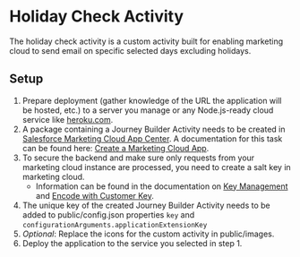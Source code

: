 # Holiday Check Activity

The holiday check activity is a custom activity built for enabling marketing cloud to send email on specific selected days excluding holidays.

## Setup

1. Prepare deployment (gather knowledge of the URL the application will be hosted, etc.) to a server you manage or any Node.js-ready cloud service like [heroku.com](https://www.heroku.com).
2. A package containing a Journey Builder Activity needs to be created in [Salesforce Marketing Cloud App Center](https://appcenter-auth.s1.marketingcloudapps.com). A documentation for this task can be found here: [Create a Marketing Cloud App](https://developer.salesforce.com/docs/atlas.en-us.noversion.mc-app-development.meta/mc-app-development/create-a-mc-app.htm).
3. To secure the backend and make sure only requests from your marketing cloud instance are processed, you need to create a salt key in marketing cloud.
    - Information can be found in the documentation on [Key Management](http://help.marketingcloud.com/en/documentation/marketing_cloud/administration/keymanagement/) and [Encode with Customer Key](https://developer.salesforce.com/docs/atlas.en-us.noversion.mc-app-development.meta/mc-app-development/encode-custom-activities-using-jwt-customer-key.htm).
4. The unique key of the created Journey Builder Activity needs to be added to public/config.json properties `key` and `configurationArguments.applicationExtensionKey`
5. _Optional_: Replace the icons for the custom activity in public/images.
6. Deploy the application to the service you selected in step 1.